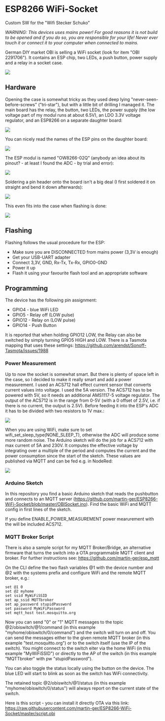 # ESP8266 WiFi-Socket
Custom SW for the "Wifi Stecker Schuko"

*WARNING: This devices uses mains power! For good reasons it is not build to be opened and if you do so, you are responsible for your life! Never ever touch it or connect it to your computer when connected to mains.*

German DIY market OBI is selling a WiFi socket (look for item "OBI 2291706"). It contains an ESP chip, two LEDs, a push button, power supply 
and a relay in a socket case. 

<img src="https://raw.githubusercontent.com/martin-ger/WiFi-Socket/master/IMG_20180221_160706_s.jpg">

## Hardware
Opening the case is somewhat tricky as they used deep lying "never-seen-before-screws" ("tri-star"), but with a little bit of drilling I managed it. The main board has the relay, the button, two LEDs, the power supply (the low voltage part of my modul runs at about 6.5V), an LDO 3.3V voltage regulator, and an ESP8266 on a separate daughter board:

<img src="https://raw.githubusercontent.com/martin-ger/WiFi-Socket/master/IMG_20180221_130652_s.jpg">

You can nicely read the names of the ESP pins on the daughter board:

<img src="https://raw.githubusercontent.com/martin-ger/WiFi-Socket/master/IMG_20180221_131028_s.jpg">

The ESP modul is named "OW8266-02Q" (anybody an idea about its pinout? - at least I found the ADC - by trial and error):

<img src="https://raw.githubusercontent.com/martin-ger/ESP8266-WiFi-Socket/master/IMG_20180329_082642_s.jpg">

Soldering a pin header onto the board isn't a big deal (I first soldered it on straight and bend it down afterwards):

<img src="https://raw.githubusercontent.com/martin-ger/WiFi-Socket/master/IMG_20180221_150011_s.jpg">

This even fits into the case when flashing is done:

<img src="https://raw.githubusercontent.com/martin-ger/WiFi-Socket/master/IMG_20180221_152842_s.jpg">

## Flashing
Flashing follows the usual procedure for the ESP:
- Make sure you are DISCONNECTED from mains power (3,3V is enough)
- Get your USB-UART adapter
- Connect 3,3V, GND, Rx-Tx, Tx-Rx, GPIO0-GND
- Power it up
- Flash it using your favourite flash tool and an appropriate software

## Programming
The device has the following pin assignment:
- GPIO4 - blue WiFi LED
- GPIO5  - Relay off (LOW pulse)
- GPIO12 - Relay on (LOW pulse)
- GPIO14 - Push Button

It is reported that when holding GPIO12 LOW, the Relay can also be switched by simply turning GPIO5 HIGH and LOW. There is a Tasmota mapping that uses these settings: https://github.com/arendst/Sonoff-Tasmota/issues/1988

### Power Measurement
Up to now the socket is somewhat smart. But there is plenty of space left in the case, so I decided to make it really smart and add a power measurement. I used an ACS712 hall effect current sensor that converts current values into voltage. I used the 5A version. The ACS712 has to be powered with 5V, so it needs an additional AMS1117-5 voltage regulator. The output of the ACS712 is in the range from 0-5V (with a 0 offset of 2.5V, i.e. if there is no current, the output is 2.5V). Before feeding it into the ESP's ADC it has to be divided with two resistors to 1V max.:
 
<img src="https://raw.githubusercontent.com/martin-ger/WiFi-Socket/master/IMG_20180331_085945_445.jpg">

When you are using WiFi, make sure to set wifi_set_sleep_type(NONE_SLEEP_T), otherwise the ADC will produce some more random noise. The Arduino sketch will do the job for a ACS712 with max current of 5A and 230V. It computes the effective voltage by integrating over a multiple of the period and computes the current and the power consumption since the start of the sketch. These values are published via MQTT and can be fed e.g. in NodeRed:

<img src="https://raw.githubusercontent.com/martin-ger/WiFi-Socket/master/Sceenshot_NodeRed.jpg">

### Arduino Sketch
In this repository you find a basic Arduino sketch that reads the pushbutton and connects to an MQTT server (https://github.com/martin-ger/ESP8266-WiFi-Socket/blob/master/OBISocket.ino). Find the basic WiFi and MQTT config in first lines of the sketch.

If you define ENABLE_POWER_MEASUREMENT power mearurement with the will be included ACS712.

### MQTT Broker Script
There is also a sample script for my MQTT Broker/Bridge, an alternative firmware that turns the switch into a OTA programmable MQTT client and broker. For further instructions see: https://github.com/martin-ger/esp_mqtt

On the CLI define the two flash variables @1 with the device number and @2 with the systems prefix and configure WiFi and the remote MQTT broker, e.g.:
```
set @1 0
set @2 myhome
set ssid MyWiFiSSID
set ap_ssid MQTTbroker
set ap_password stupidPassword
set password MyWiFiPassword
set mqtt_host test.mosquitto.org
```
Now you can send "0" or "1" MQTT messages to the topic @2/obiswitch/@1/command (in this example "myhome/obiswitch/0/command") and the switch will turn on and off. You can send the messages either to the given remote MQTT broker (in this example "test.mosquitto.org") or to the switch itself (use the IP of the switch). You might connect to the switch eiter via the home WiFi (in this example "MyWiFiSSID") or directly to the AP of the switch (in this example "MQTTbroker" with pw "stupidPassword").

You can also toggle the status locally using the button on the device. The blue LED will start to blink as soon as the switch has WiFi connectivity.

The retained topic @2/obiswitch/@1/status (in this example "myhome/obiswitch/0/status") will always report on the current state of the switch.

Here is this script - you can install it directly OTA via this link: https://raw.githubusercontent.com/martin-ger/ESP8266-WiFi-Socket/master/script.obi
